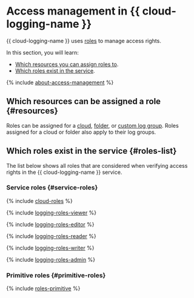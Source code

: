 # Access management in {{ cloud-logging-name }}

{{ cloud-logging-name }} uses [roles](../../iam/concepts/access-control/roles.md) to manage access rights.

In this section, you will learn:

* [Which resources you can assign roles to](#resources).
* [Which roles exist in the service](#roles-list).

{% include [about-access-management](../../_includes/iam/about-access-management.md) %}

## Which resources can be assigned a role {#resources}

Roles can be assigned for a [cloud](../../resource-manager/concepts/resources-hierarchy.md#cloud), [folder](../../resource-manager/concepts/resources-hierarchy.md#folder), or [custom log group](../concepts/log-group.md). Roles assigned for a cloud or folder also apply to their log groups.

## Which roles exist in the service {#roles-list}

The list below shows all roles that are considered when verifying access rights in the {{ cloud-logging-name }} service.

### Service roles {#service-roles}

{% include [cloud-roles](../../_includes/cloud-roles.md) %}

{% include [logging-roles-viewer](../../_includes/roles-logging-viewer.md) %}

{% include [logging-roles-editor](../../_includes/roles-logging-editor.md) %}

{% include [logging-roles-reader](../../_includes/roles-logging-reader.md) %}

{% include [logging-roles-writer](../../_includes/roles-logging-writer.md) %}

{% include [logging-roles-admin](../../_includes/roles-logging-admin.md) %}

### Primitive roles {#primitive-roles}

{% include [roles-primitive](../../_includes/roles-primitive.md) %}
